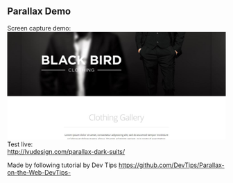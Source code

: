 ## Parallax Demo

Screen capture demo:  
![image](https://github.com/LiviuLvu/parallax-dark-suits/blob/master/parallax-dark-suits.jpg)  
Test live:  
http://lvudesign.com/parallax-dark-suits/  

Made by following tutorial by Dev Tips https://github.com/DevTips/Parallax-on-the-Web-DevTips-